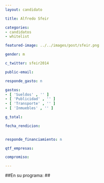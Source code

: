 ```yaml
---
layout: candidato

title: Alfredo Sfeir

categories: 
- candidatos
- whitelist

featured-image: ../../images/post/sfeir.png

gender: m

c_twitter: sfeir2014

public-email: 

responde_gasto: n

gastos:
- [ 'Sueldos' , '' ]
- [ 'Publicidad' , '' ]
- [ 'Transporte' , '' ]
- [ 'Inmuebles' , '' ]

g_total:

fecha_rendicion:

 
responde_financiamiento: n

qtf_empresas:

compromiso:

---
```

##En su programa: ##



